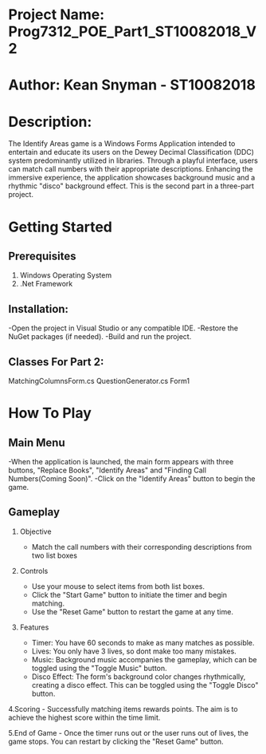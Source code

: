 Project Name: Prog7312_POE_Part1_ST10082018_V2
=========================================================

 
Author: Kean Snyman - ST10082018
==========================================================

Description:
==============
The Identify Areas game is a Windows Forms Application intended to entertain and educate its users on the Dewey Decimal Classification (DDC) system predominantly utilized in libraries. Through a playful interface, users can match call numbers with their appropriate descriptions. Enhancing the immersive experience, the application showcases background music and a rhythmic "disco" background effect. This is the second part in a three-part project. 

Getting Started
===============

Prerequisites
-------------
1. Windows Operating System
2. .Net Framework

Installation:
-------------
-Open the project in Visual Studio or any compatible IDE.
-Restore the NuGet packages (if needed).
-Build and run the project.

Classes For Part 2:
-------------
MatchingColumnsForm.cs
QuestionGenerator.cs
Form1

How To Play
===============

Main Menu
--------------
-When the application is launched, the main form appears with three buttons, "Replace Books", "Identify Areas" and "Finding Call Numbers(Coming Soon)".
-Click on the "Identify Areas" button to begin the game.

Gameplay
------------
1. Objective 
	- Match the call numbers with their corresponding descriptions from two list boxes

2. Controls
	- Use your mouse to select items from both list boxes.
	- Click the "Start Game" button to initiate the timer and begin matching.
	- Use the "Reset Game" button to restart the game at any time.

3. Features
	- Timer: You have 60 seconds to make as many matches as possible.
	- Lives: You only have 3 lives, so dont make too many mistakes.
	- Music: Background music accompanies the gameplay, which can be toggled using the "Toggle Music" button.
	- Disco Effect: The form's background color changes rhythmically, creating a disco effect. This can be toggled using the "Toggle Disco" button.

4.Scoring
	- Successfully matching items rewards points. The aim is to achieve the highest score within the time limit.

5.End of Game
	- Once the timer runs out or the user runs out of lives, the game stops. You can restart by clicking the "Reset Game" button.
